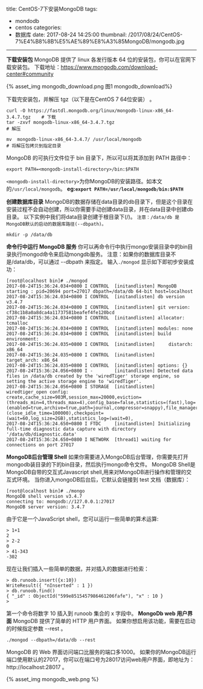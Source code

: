 title: CentOS-7下安装MongoDB
tags:
  - mondodb
  - centos
categories:
  - 数据库
date: 2017-08-24 14:25:00
thumbnail: /2017/08/24/CentOS-7%E4%B8%8B%E5%AE%89%E8%A3%85MongoDB/mongodb.jpg
---
**下载安装包**
MongoDB 提供了 linux 各发行版本 64 位的安装包，你可以在官网下载安装包。
下载地址：https://www.mongodb.com/download-center#community

{% asset_img mongodb_download.png 图1 mongodb_download%}
<!-- more -->
下载完安装包，并解压 tgz（以下是在CentOS 7 64位安装） 。

```
curl -O https://fastdl.mongodb.org/linux/mongodb-linux-x86_64-3.4.7.tgz    # 下载
tar -zxvf mongodb-linux-x86_64-3.4.7.tgz                                   # 解压

mv  mongodb-linux-x86_64-3.4.7/ /usr/local/mongodb                         # 将解压包拷贝到指定目录
```
MongoDB 的可执行文件位于 bin 目录下，所以可以将其添加到 PATH 路径中：
```
export PATH=<mongodb-install-directory>/bin:$PATH
```
`<mongodb-install-directory>`为你MongoDB的安装路径。如本文的`/usr/local/mongodb`。
**eg:`export PATH=/usr/local/mongodb/bin:$PATH`**

**创建数据库目录**
MongoDB的数据存储在data目录的db目录下，但是这个目录在安装过程不会自动创建，所以你需要手动创建data目录，并在data目录中创建db目录。
以下实例中我们将data目录创建于根目录下(/)。 `注意：/data/db 是
MongoDB默认的启动的数据库路径(--dbpath)。`
```
mkdir -p /data/db
```
**命令行中运行 MongoDB 服务**
你可以再命令行中执行mongo安装目录中的bin目录执行mongod命令来启动mongdb服务。
注意：如果你的数据库目录不是/data/db，可以通过 --dbpath 来指定。
输入`./mongod` 显示如下即初步安装成功：
```
[root@localhost bin]# ./mongod
2017-08-24T15:36:24.034+0800 I CONTROL  [initandlisten] MongoDB starting : pid=20694 port=27017 dbpath=/data/db 64-bit host=localhost
2017-08-24T15:36:24.034+0800 I CONTROL  [initandlisten] db version v3.4.7
2017-08-24T15:36:24.034+0800 I CONTROL  [initandlisten] git version: cf38c1b8a0a8dca4a11737581beafef4fe120bcd
2017-08-24T15:36:24.034+0800 I CONTROL  [initandlisten] allocator: tcmalloc
2017-08-24T15:36:24.034+0800 I CONTROL  [initandlisten] modules: none
2017-08-24T15:36:24.034+0800 I CONTROL  [initandlisten] build environment:
2017-08-24T15:36:24.035+0800 I CONTROL  [initandlisten]     distarch: x86_64
2017-08-24T15:36:24.035+0800 I CONTROL  [initandlisten]     target_arch: x86_64
2017-08-24T15:36:24.035+0800 I CONTROL  [initandlisten] options: {}
2017-08-24T15:36:24.056+0800 I -        [initandlisten] Detected data files in /data/db created by the 'wiredTiger' storage engine, so setting the active storage engine to 'wiredTiger'.
2017-08-24T15:36:24.056+0800 I STORAGE  [initandlisten] wiredtiger_open config: create,cache_size=903M,session_max=20000,eviction=(threads_min=4,threads_max=4),config_base=false,statistics=(fast),log=(enabled=true,archive=true,path=journal,compressor=snappy),file_manager=(close_idle_time=100000),checkpoint=(wait=60,log_size=2GB),statistics_log=(wait=0),
2017-08-24T15:36:24.650+0800 I FTDC     [initandlisten] Initializing full-time diagnostic data capture with directory '/data/db/diagnostic.data'
2017-08-24T15:36:24.650+0800 I NETWORK  [thread1] waiting for connections on port 27017
```
**MongoDB后台管理 Shell**
如果你需要进入MongoDB后台管理，你需要先打开mongodb装目录的下的bin目录，然后执行mongo命令文件。
MongoDB Shell是MongoDB自带的交互式Javascript shell,用来对MongoDB进行操作和管理的交互式环境。
当你进入mongoDB后台后，它默认会链接到 test 文档（数据库）：
```
[root@localhost bin]# ./mongo
MongoDB shell version v3.4.7
connecting to: mongodb://127.0.0.1:27017
MongoDB server version: 3.4.7
```
由于它是一个JavaScript shell，您可以运行一些简单的算术运算:
```
> 1+1
2
> 2-2
0
> 41-343
-302
```
现在让我们插入一些简单的数据，并对插入的数据进行检索：
```
> db.runoob.insert({x:10})
WriteResult({ "nInserted" : 1 })
> db.runoob.find()
{ "_id" : ObjectId("599e8515457986461206fafe"), "x" : 10 }
> 
```
第一个命令将数字 10 插入到 runoob 集合的 x 字段中。
**MongoDb web 用户界面**
MongoDB 提供了简单的 HTTP 用户界面。 如果你想启用该功能，需要在启动的时候指定参数 --rest 。
```
./mongod --dbpath=/data/db --rest
```
MongoDB 的 Web 界面访问端口比服务的端口多1000。
如果你的MongoDB运行端口使用默认的27017，你可以在端口号为28017访问web用户界面，即地址为：http://localhost:28017 。

{% asset_img mongodb_web.png %}
